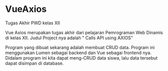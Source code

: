 # VueAxios
Tugas Akhir PWD kelas XII

Vue Axios merupakan tugas akhir dari pelajaran Pemrograman Web Dinamis di kelas XII.
Judul Project nya adalah " Calls API using AXIOS"

Program yang dibuat sekarang adalah membuat CRUD data.
Program ini menggunakan Lumen sebagai backend dan Vue sebagai frontend nya.
Didalam program ini kita dapat meng-CRUD data siswa,
lalu data tersebut dapat disimpan di database. 

